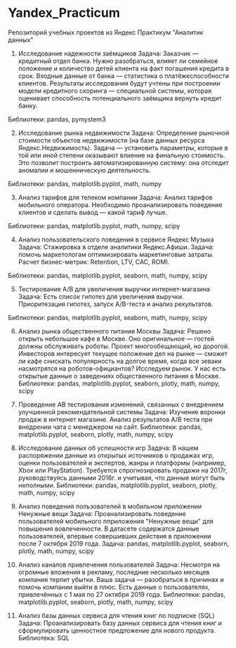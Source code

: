 # Yandex_Practicum
 Репозиторий учебных проектов из Яндекс Практикум "Аналитик данных"
1. Исследование надежности заёмщиков
Задача: Заказчик — кредитный отдел банка. Нужно разобраться, влияет ли семейное положение и количество детей клиента на факт погашения кредита в срок. Входные данные от банка — статистика о платёжеспособности клиентов. Результаты исследования будут учтены при построении модели кредитного скоринга — специальной системы, которая оценивает способность потенциального заёмщика вернуть кредит банку.

Библиотеки: pandas, pymystem3

2. Исследование рынка недвижимости
Задача: Определение рыночной стоимости объектов недвижимости (на базе данных ресурса Яндекс.Недвижимость). Задача — установить параметры, которые в той или иной степени оказывают влиение на финальную стоимость. Это позволит построить автоматизированную систему: она отследит аномалии и мошенническую деятельность.

Библиотеки: pandas, matplotlib.pyplot, math, numpy

3. Анализ тарифов для телеком компании
Задача: Анализ тарифов мобильного оператора. Необходимо проанализировать поведение клиентов и сделать вывод — какой тариф лучше.

Библиотеки: pandas, matplotlib.pyplot, math, numpy, scipy

4. Анализ пользовательского поведения в сервисе Яндекс Музыка
Задача: Стажировка в отделе аналитики Яндекс.Афиши. Задача: помочь маркетологам оптимизировать маркетинговые затраты. Расчет бизнес-метрик: Retention, LTV, CAC, ROMI.

Библиотеки: pandas, matplotlib.pyplot, seaborn, math, numpy, scipy

5. Тестирование А/В для увеличения выручки интернет-магазина
Задача: Есть список гипотез для увеличения выручки. Приоритезация гипотез, запуск A/B-теста и анализ рехультатов.

Библиотеки: pandas, matplotlib.pyplot, seaborn, math, numpy, scipy

6. Анализ рынка общественного питания Москвы
Задача: Решено открыть небольшое кафе в Москве. Оно оригинальное — гостей должны обслуживать роботы. Проект многообещающий, но дорогой. Инвесторов интересует текущее положение дел на рынке — сможет ли кафе снискать популярность на долгое время, когда все зеваки насмотрятся на роботов-официантов? Исследуем рынок. У нас есть открытые данные о заведениях общественного питания в Москве.
Библиотеки: pandas, matplotlib.pyplot, seaborn, plotly, math, numpy, scipy

7. Проведение АВ тестирования изменений, связанных с внедрением улучшенной рекомендательной системы
Задача: Изучение воронки продаж в интернет магазине. Анализ результатов A/B теста при внедрении чата с менеджером на сайт.
Библиотеки: pandas, matplotlib.pyplot, seaborn, plotly, math, numpy, scipy

8. Исследование данных об успешности игр
Задача: В нашем распоряжении данные из открытых источников о продажах игр, оценки пользователей и экспертов, жанры и платформы (например, Xbox или PlayStation). Требуется спрогнозировать продажи на 2017г, руководствуясь данными 2016г. и учитывая, что данные могут быть неполными.
Библиотеки: pandas, matplotlib.pyplot, seaborn, plotly, math, numpy, scipy


9. Анализ поведения пользователей в мобильном приложении Ненужные вещи
Задача: Проанализировать поведение пользователей мобильного пприложения "Ненужные вещи" для повышения вовлеченности. В датасете содержатся данные пользователей, впервые совершивших действия в приложении после 7 октября 2019 года.
Задача: pandas, matplotlib.pyplot, seaborn, plotly, math, numpy, scipy

10. Анализ каналов привлечения пользователей
Задача: Несмотря на огромные вложения в рекламу, последние несколько месяцев компания терпит убытки. Ваша задача — разобраться в причинах и помочь компании выйти в плюс. Есть данные о пользователях, привлечённых с 1 мая по 27 октября 2019 года.
Библиотеки: pandas, matplotlib.pyplot, seaborn, plotly, math, numpy, scipy

11. Анализ базы данных сервиса для чтения книг по подписке (SQL)
Задача: Проанализировать базу данных сервиса для чтения книг и сформулировать ценностное предложение для нового продукта.
Библиотека: SQL
